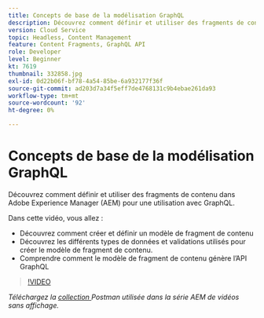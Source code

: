 ```yaml
---
title: Concepts de base de la modélisation GraphQL
description: Découvrez comment définir et utiliser des fragments de contenu dans Adobe Experience Manager (AEM) pour une utilisation avec GraphQL.
version: Cloud Service
topic: Headless, Content Management
feature: Content Fragments, GraphQL API
role: Developer
level: Beginner
kt: 7619
thumbnail: 332858.jpg
exl-id: 0d22b06f-bf78-4a54-85be-6a932177f36f
source-git-commit: ad203d7a34f5eff7de4768131c9b4ebae261da93
workflow-type: tm+mt
source-wordcount: '92'
ht-degree: 0%

---
```


# Concepts de base de la modélisation GraphQL

Découvrez comment définir et utiliser des fragments de contenu dans Adobe Experience Manager (AEM) pour une utilisation avec GraphQL.

Dans cette vidéo, vous allez :

+ Découvrez comment créer et définir un modèle de fragment de contenu
+ Découvrez les différents types de données et validations utilisés pour créer le modèle de fragment de contenu.
+ Comprendre comment le modèle de fragment de contenu génère l’API GraphQL

>[!VIDEO](https://video.tv.adobe.com/v/332858/?quality=12&learn=on)

_Téléchargez la  [collection ](./assets/aem-headless-video-series.postman_collection.json) Postman utilisée dans la série AEM de vidéos sans affichage._
